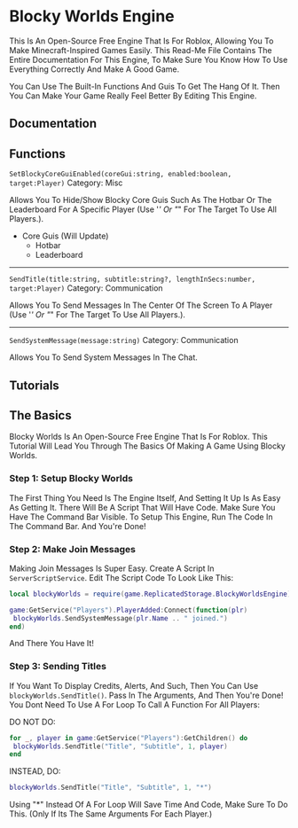 # Blocky Worlds Engine
This Is An Open-Source Free Engine That Is For Roblox, Allowing You To Make Minecraft-Inspired Games Easily.
This Read-Me File Contains The Entire Documentation For This Engine, To Make Sure You Know How To Use Everything Correctly
And Make A Good Game.

You Can Use The Built-In Functions And Guis To Get The Hang Of It.
Then You Can Make Your Game Really Feel Better By Editing This Engine.

Documentation
---
## Functions
`SetBlockyCoreGuiEnabled(coreGui:string, enabled:boolean, target:Player)` Category: Misc

Allows You To Hide/Show Blocky Core Guis Such As The Hotbar Or The Leaderboard For A Specific Player (Use '*' Or "*" For The Target To Use All Players.).
* Core Guis (Will Update)
  * Hotbar
  * Leaderboard
 ___ 
 `SendTitle(title:string, subtitle:string?, lengthInSecs:number, target:Player)` Category: Communication
 
 Allows You To Send Messages In The Center Of The Screen To A Player (Use '*' Or "*" For The Target To Use All Players.).
 ___
 `SendSystemMessage(message:string)` Category: Communication
 
 Allows You To Send System Messages In The Chat.
 
 Tutorials
 ---
 ## The Basics
 Blocky Worlds Is An Open-Source Free Engine That Is For Roblox.
 This Tutorial Will Lead You Through The Basics Of Making A Game Using
 Blocky Worlds.
 
 ### Step 1: Setup Blocky Worlds
 The First Thing You Need Is The Engine Itself,
 And Setting It Up Is As Easy As Getting It.
 There Will Be A Script That Will Have Code.
 Make Sure You Have The Command Bar Visible.
 To Setup This Engine, Run The Code In The
 Command Bar. And You're Done!
 
 ### Step 2: Make Join Messages
 Making Join Messages Is Super Easy.
 Create A Script In `ServerScriptService`.
 Edit The Script Code To Look Like This:
 ```lua
 local blockyWorlds = require(game.ReplicatedStorage.BlockyWorldsEngine)

 game:GetService("Players").PlayerAdded:Connect(function(plr)
  blockyWorlds.SendSystemMessage(plr.Name .. " joined.")
 end)
 ```
 And There You Have It!
 
 ### Step 3: Sending Titles
 If You Want To Display Credits, Alerts, And Such, Then
 You Can Use `blockyWorlds.SendTitle()`.
 Pass In The Arguments, And Then You're Done!
 You Dont Need To Use A For Loop To Call A Function For
 All Players:
 
 DO NOT DO:
 ```lua
 for _, player in game:GetService("Players"):GetChildren() do
  blockyWorlds.SendTitle("Title", "Subtitle", 1, player)
 end
 ```
 
 INSTEAD, DO:
 ```lua
 blockyWorlds.SendTitle("Title", "Subtitle", 1, "*")
 ```
 
 Using "*" Instead Of A For Loop Will Save Time And Code, Make
 Sure To Do This. (Only If Its The Same Arguments For Each Player.)
